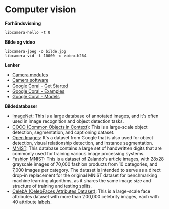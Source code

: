 # Computer vision

**Forhåndsvisning**
```
libcamera-hello -t 0
```

**Bilde og video**
```
libcamera-jpeg -o bilde.jpg
libcamera-vid -t 10000 -o video.h264
```

**Lenker**
- [Camera modules](https://www.raspberrypi.com/documentation/accessories/camera.html)
- [Camera software](https://www.raspberrypi.com/documentation/computers/camera_software.html)
- [Google Coral - Get Started](https://coral.ai/docs/accelerator/get-started)
- [Google Coral - Examples](https://coral.ai/examples)
- [Google Coral - Models](https://coral.ai/models)

**Bildedatabaser**
- [ImageNet](https://image-net.org/): This is a large database of annotated images, and it's often used in image recognition and object detection tasks.
- [COCO (Common Objects in Context)](https://cocodataset.org/): This is a large-scale object detection, segmentation, and captioning dataset.
- [Open Images](https://storage.googleapis.com/openimages/web/index.html): It's a dataset from Google that is also used for object detection, visual relationship detection, and instance segmentation.
- [MNIST](https://www.kaggle.com/datasets/hojjatk/mnist-dataset): This database contains a large set of handwritten digits that are commonly used for training various image processing systems.
- [Fashion MNIST](https://www.kaggle.com/datasets/zalando-research/fashionmnist): This is a dataset of Zalando's article images, with 28x28 grayscale images of 70,000 fashion products from 10 categories, and 7,000 images per category. The dataset is intended to serve as a direct drop-in replacement for the original MNIST dataset for benchmarking machine learning algorithms, as it shares the same image size and structure of training and testing splits.
- [CelebA (CelebFaces Attributes Dataset)](https://www.kaggle.com/datasets/jessicali9530/celeba-dataset): This is a large-scale face attributes dataset with more than 200,000 celebrity images, each with 40 attribute labels.
